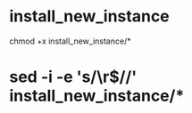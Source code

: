 # install_new_instance
chmod +x install_new_instance/*
# sed -i -e 's/\r$//'  install_new_instance/*
